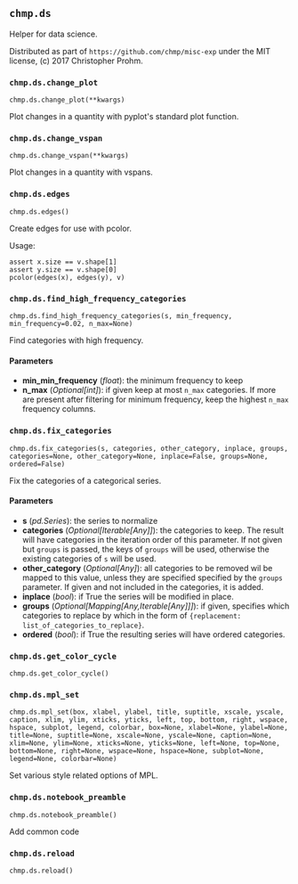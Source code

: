 
## `chmp.ds`

Helper for data science.

Distributed as part of `https://github.com/chmp/misc-exp` under the MIT
license, (c) 2017 Christopher Prohm.



### `chmp.ds.change_plot`
`chmp.ds.change_plot(**kwargs)`

Plot changes in a quantity with pyplot's standard plot function.



### `chmp.ds.change_vspan`
`chmp.ds.change_vspan(**kwargs)`

Plot changes in a quantity with vspans.



### `chmp.ds.edges`
`chmp.ds.edges()`

Create edges for use with pcolor.

Usage:

```
assert x.size == v.shape[1]
assert y.size == v.shape[0]
pcolor(edges(x), edges(y), v)
```



### `chmp.ds.find_high_frequency_categories`
`chmp.ds.find_high_frequency_categories(s, min_frequency, min_frequency=0.02, n_max=None)`

Find categories with high frequency.

#### Parameters

* **min_min_frequency** (*float*):
  the minimum frequency to keep
* **n_max** (*Optional[int]*):
  if given keep at most `n_max` categories. If more are present after
  filtering for minimum frequency, keep the highest `n_max` frequency
  columns.



### `chmp.ds.fix_categories`
`chmp.ds.fix_categories(s, categories, other_category, inplace, groups, categories=None, other_category=None, inplace=False, groups=None, ordered=False)`

Fix the categories of a categorical series.

#### Parameters

* **s** (*pd.Series*):
  the series to normalize
* **categories** (*Optional[Iterable[Any]]*):
  the categories to keep. The result will have categories in the
  iteration order of this parameter. If not given but `groups` is
  passed, the keys of `groups` will be used, otherwise the existing
  categories of `s` will be used.
* **other_category** (*Optional[Any]*):
  all categories to be removed wil be mapped to this value, unless they
  are specified specified by the `groups` parameter. If given and not
  included in the categories, it is added.
* **inplace** (*bool*):
  if True the series will be modified in place.
* **groups** (*Optional[Mapping[Any,Iterable[Any]]]*):
  if given, specifies which categories to replace by which in the form
  of `{replacement: list_of_categories_to_replace}`.
* **ordered** (*bool*):
  if True the resulting series will have ordered categories.



### `chmp.ds.get_color_cycle`
`chmp.ds.get_color_cycle()`

<undocumented>



### `chmp.ds.mpl_set`
`chmp.ds.mpl_set(box, xlabel, ylabel, title, suptitle, xscale, yscale, caption, xlim, ylim, xticks, yticks, left, top, bottom, right, wspace, hspace, subplot, legend, colorbar, box=None, xlabel=None, ylabel=None, title=None, suptitle=None, xscale=None, yscale=None, caption=None, xlim=None, ylim=None, xticks=None, yticks=None, left=None, top=None, bottom=None, right=None, wspace=None, hspace=None, subplot=None, legend=None, colorbar=None)`

Set various style related options of MPL.



### `chmp.ds.notebook_preamble`
`chmp.ds.notebook_preamble()`

Add common code



### `chmp.ds.reload`
`chmp.ds.reload()`

<undocumented>



